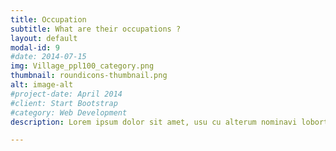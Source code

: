 ```yaml
---
title: Occupation
subtitle: What are their occupations ?
layout: default
modal-id: 9
#date: 2014-07-15
img: Village_ppl100_category.png
thumbnail: roundicons-thumbnail.png
alt: image-alt
#project-date: April 2014
#client: Start Bootstrap
#category: Web Development
description: Lorem ipsum dolor sit amet, usu cu alterum nominavi lobortis. At duo novum diceret. Tantas apeirian vix et, usu sanctus postulant inciderint ut, populo diceret necessitatibus in vim. Cu eum dicam feugiat noluisse.

---
```

